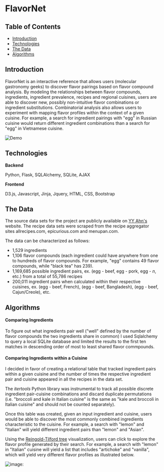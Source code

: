 # FlavorNet

## Table of Contents
- [Introduction](#introduction)
- [Technologies](#technologies)
- [The Data](#the-data)
- [Algorithms](#algorithms)
 

## Introduction

FlavorNet is an interactive reference that allows users (molecular gastronomy geeks) to discover flavor pairings based on flavor compound analysis. By modeling the relationships between flavor compounds, ingredients, ingredient prevalence, recipes and regional cuisines, users are able to discover new, possibly non-intuitive flavor combinations or ingredient substitutions. Combinatorial analysis also allows users to experiment with mapping flavor profiles within the context of a given cuisine. For example, a search for ingredient pairings with "egg" in Russian cuisine would return different ingredient combinations than a search for "egg" in Vietnamese cuisine. 

![Demo](https://github.com/levi006/FlavorNet/blob/master/static/img/runthrough.gif)

## Technologies

**Backend**

Python, Flask, SQLAlchemy, SQLite, AJAX

**Frontend**

D3.js, Javascript, Jinja, Jquery, HTML, CSS, Bootstrap

## The Data

The source data sets for the project are publicly available on [YY Ahn's](http://yongyeol.com/) website. The recipe data sets were scraped from the recipe aggregator sites allrecipes.com, epicurious.com and menupan.com.

The data can be characterized as follows: 

- 1,529 ingredients
- 1,106 flavor compounds (each ingredient could have anywhere from one to hundreds of flavor compounds. For example, "egg" contains 49 flavor compounds, while "black tea" has 239).
- 1,169,685 possible ingredient pairs, ex. (egg - beef, egg - pork, egg - *n*, etc.) from a total of 55,786 recipes
- 200,011 ingredient pairs when calculated within their respective cuisines, ex. (egg - beef, French), (egg - beef, Bangladesh), (egg - beef, Cajun/Creole), etc. 


## Algorithms 

#### Comparing Ingredients

To figure out what ingredients pair well ("well" defined by the number of flavor compounds the two ingredients share in common) I used Sqlalchemy to query a local SQLite database and limited the results to the first ten matches in descending order of most to least shared flavor commpounds.
 

#### Comparing Ingredients within a Cuisine

I decided in favor of creating a relational table that tracked ingredient pairs within a given cuisine and the number of times the respective ingredient pair and cuisine appeared in all the recipes in the data set.     

The *itertools* Python library was instrumental to track all possible discrete ingredient pair-cuisine combinations and discard duplicate permutations (i.e. "broccoli and kale in Italian cuisine" is the same as "kale and broccoli in Italian cuisine" and should not be counted separately). 

Once this table was created, given an input ingredient and cuisine, users would be able to discover the most commonly combined ingredients characteristic to the cuisine. For example, a search with "lemon" and "Italian" will yield different ingredient pairs than "lemon" and "Asian". 

Using the <a href="http://bl.ocks.org/mbostock/4339184">Reingold-Tilford tree</a> visualization, users can click to explore the flavor profile generated by their search. For example, a search with "lemon" in "Italian" cuisine will yield a list that includes "artichoke" and "vanilla", which will yield very different flavor profiles as illustrated below. 

![image:](https://github.com/levi006/FlavorNet/blob/7119a3029c0acb4f3373c666a0ad33d27280faf0/static/img/Italian%20flavor%20profile.png)




